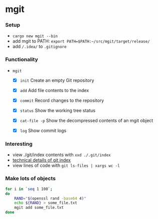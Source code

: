 # mgit

### Setup
- `cargo new mgit --bin`
- add mgit to PATH: `export PATH=$PATH:~/src/mgit/target/release/`
- add `/.idea/` to `.gitignore`

### Functionality
- `mgit`
  - [x] `init` Create an empty Git repository
  - [x] `add` Add file contents to the index
  - [x] `commit` Record changes to the repository
  - [x] `status` Show the working tree status
  - [x] `cat-file -p` Show the decompressed contents of an mgit object
  - [x] `log` Show commit logs


### Interesting
- view ./git/index contents with `xxd ./.git/index`
- [technical details of git index](https://github.com/git/git/blob/master/Documentation/technical/index-format.txt)
- view lines of code with `git ls-files | xargs wc -l`

### Make lots of objects
```sh
for i in `seq 1 100`;
do
    RAND="$(openssl rand -base64 4)"
    echo ${RAND} > some_file.txt
    mgit add some_file.txt
done
```